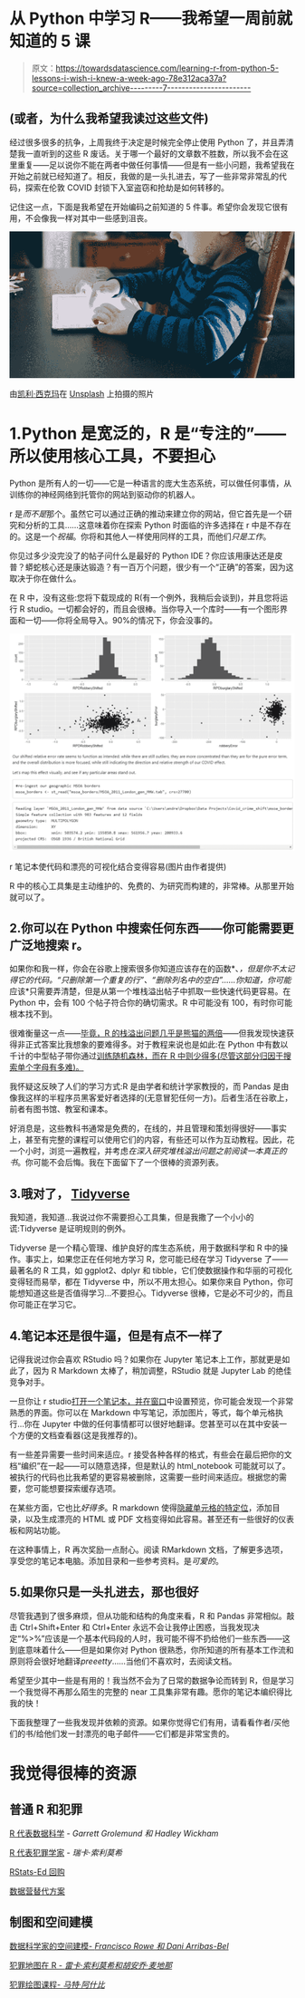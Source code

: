 # 从 Python 中学习 R——我希望一周前就知道的 5 课

> 原文：<https://towardsdatascience.com/learning-r-from-python-5-lessons-i-wish-i-knew-a-week-ago-78e312aca37a?source=collection_archive---------7----------------------->

## (或者，为什么我希望我读过这些文件)

经过很多很多的抗争，上周我终于决定是时候完全停止使用 Python 了，并且弄清楚我一直听到的这些 R 废话。关于哪一个最好的文章数不胜数，所以我不会在这里重复——足以说你不能在两者中做任何事情——但是有一些小问题，我希望我在开始之前就已经知道了。相反，我做的是一头扎进去，写了一些非常非常乱的代码，探索在伦敦 COVID 封锁下入室盗窃和抢劫是如何转移的。

记住这一点，下面是我希望在开始编码之前知道的 5 件事。希望你会发现它很有用，不会像我一样对其中一些感到沮丧。

![](img/beeba9336d1839d073cd69d410b27122.png)

由[凯利·西克玛](https://unsplash.com/@kellysikkema)在 [Unsplash](https://unsplash.com/photos/tQPgM1k6EbQ) 上拍摄的照片

# 1.Python 是宽泛的，R 是“专注的”——所以使用核心工具，不要担心

Python 是所有人的一切——它是一种语言的庞大生态系统，可以做任何事情，从训练你的神经网络到托管你的网站到驱动你的机器人。

r 是*而不是*那个。虽然它可以通过正确的推动来建立你的网站，但它首先是一个研究和分析的工具……这意味着你在探索 Python 时面临的许多选择在 r 中是不存在的。这是一个*祝福*。你将和其他人一样使用同样的工具，而他们*只是工作*。

你见过多少没完没了的帖子问什么是最好的 Python IDE？你应该用康达还是皮普？蟒蛇核心还是康达锻造？有一百万个问题，很少有一个“正确”的答案，因为这取决于你在做什么。

在 R 中，没有这些:您将下载现成的 R(有一个例外，我稍后会谈到)，并且您将运行 R studio。一切都会好的，而且会很棒。当你导入一个库时——有一个图形界面和一切——你将全局导入。90%的情况下，你会没事的。

![](img/4da25d448425247bb10cce42a314260b.png)

r 笔记本使代码和漂亮的可视化结合变得容易(图片由作者提供)

R 中的核心工具集是主动维护的、免费的、为研究而构建的，非常棒。从那里开始就可以了。

## 2.你可以在 Python 中搜索任何东西——你可能需要更广泛地搜索 r。

如果你和我一样，你会在谷歌上搜索很多你知道应该存在的函数*、*，但是你不太记得它的代码。“只删除第一个重复的行”、“删除列名中的空白”……你知道，你可能*应该*只需要弄清楚，但是从第一个堆栈溢出帖子中抓取一些快速代码更容易。在 Python 中，会有 100 个帖子符合你的确切需求。R 中可能没有 100，有时你可能根本找不到。

很难衡量这一点——[毕竟，R 的栈溢出问题几乎是熊猫的两倍](https://stackoverflow.com/questions/tagged/r)——但我发现快速获得非正式答案比我想象的要难得多。对于教程来说也是如此:在 Python 中有数以千计的中型帖子带你通过[训练随机森林，而在 R 中则少得多(尽管这部分归因于搜索单个字母有多难)。](https://medium.com/search?q=random%20forests%20Python)

我怀疑这反映了人们的学习方式:R 是由学者和统计学家教授的，而 Pandas 是由像我这样的半程序员黑客爱好者选择的(无意冒犯任何一方)。后者生活在谷歌上，前者有图书馆、教室和课本。

好消息是，这些教科书通常是免费的，在线的，并且管理和策划得很好——事实上，甚至有完整的课程可以使用它们的内容，有些还可以作为互动教程。因此，花一个小时，浏览一遍教程，并考虑*在深入研究堆栈溢出问题之前阅读一本真正的书*。你可能不会后悔。我在下面留下了一个很棒的资源列表。

## 3.哦对了， [Tidyverse](https://www.tidyverse.org/)

我知道，我知道…我说过你不需要担心工具集，但是我撒了一个小小的谎:Tidyverse 是证明规则的例外。

Tidyverse 是一个精心管理、维护良好的库生态系统，用于数据科学和 R 中的操作。事实上，如果您正在任何地方学习 R，您可能已经在学习 Tidyverse 了——最著名的 R 工具，如 ggplot2、dplyr 和 tibble，它们使数据操作和华丽的可视化变得轻而易举，都在 Tidyverse 中，所以不用太担心。如果你来自 Python，你可能想知道这些是否值得学习…不要担心。Tidyverse 很棒，它是必不可少的，而且你可能正在学习它。

## 4.笔记本还是很牛逼，但是有点不一样了

记得我说过你会喜欢 RStudio 吗？如果你在 Jupyter 笔记本上工作，那就更是如此了，因为 R Markdown 太棒了，稍加调整，RStudio 就是 Jupyter Lab 的绝佳竞争对手。

一旦你让 r studio[打开一个笔记本，并在窗口](https://rmarkdown.rstudio.com/lesson-10.html)中设置预览，你可能会发现一个非常熟悉的界面。你可以在 Markdown 中写笔记，添加图片，等式，每个单元格执行…你在 Jupyter 中做的任何事情都可以很好地翻译。您甚至可以在其中安装一个方便的文档查看器(这是我推荐的)。

有一些差异需要一些时间来适应。r 接受各种各样的格式，有些会在最后把你的文档“编织”在一起——可以随意选择，但是默认的 html_notebook 可能就可以了。被执行的代码也比我希望的更容易被删除，这需要一些时间来适应。根据您的需要，您可能想要探索缓存选项。

在某些方面，它也比*好得多*。R markdown 使得[隐藏单元格的特定位](https://bookdown.org/yihui/rmarkdown/html-document.html#code-folding)，添加目录，以及生成漂亮的 HTML 或 PDF 文档变得如此容易。甚至还有一些很好的仪表板和网站功能。

在这种事情上，R 再次奖励一点耐心。阅读 RMarkdown 文档，了解更多选项，享受您的笔记本电脑。添加目录和一些参考资料。是*可爱的*。

## 5.如果你只是一头扎进去，那也很好

尽管我遇到了很多麻烦，但从功能和结构的角度来看，R 和 Pandas 非常相似。敲击 Ctrl+Shift+Enter 和 Ctrl+Enter 永远不会让我停止困惑，当我发现决定“%>%”应该是一个基本代码段的人时，我可能不得不扔给他们一些东西——这到底意味着什么——但是如果你对 Python 很熟悉，你所知道的所有基本工作流和原则将会很好地翻译*preeetty*……当他们不喜欢时，去阅读文档。

希望至少其中一些是有用的！我当然不会为了日常的数据争论而转到 R，但是学习一个我觉得不再那么陌生的完整的 near 工具集非常有趣。愿你的笔记本编织得比我的快！

下面我整理了一些我发现并依赖的资源。如果你觉得它们有用，请看看作者/买他们的书/给他们发一封漂亮的电子邮件——它们都是非常宝贵的。

# 我觉得很棒的资源

## 普通 R 和犯罪

[R 代表数据科学](https://r4ds.had.co.nz/index.html) - *Garrett Grolemund 和 Hadley Wickham*

[R 代表犯罪学家](https://maczokni.github.io/R-for-Criminologists/) - *瑞卡·索利莫希*

[RStats-Ed 回购](https://github.com/rstudio-education/rstats-ed)

[数据营替代方案](https://delabj.github.io/datacamp_alternatives/)

## 制图和空间建模

[数据科学家的空间建模- *Francisco Rowe 和 Dani Arribas-Bel*](https://gdsl-ul.github.io/san/)

[犯罪地图在 R - *雷卡·索利莫希和胡安乔·麦地那*](https://maczokni.github.io/crime_mapping_textbook/)

[犯罪绘图课程- *马特·阿什比*](https://github.com/mpjashby/crimemapping/)